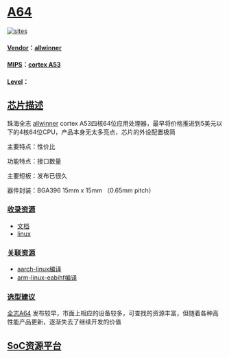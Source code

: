 ﻿# [A64](https://github.com/sochub/A64) 

[![sites](http://182.61.61.133/link/resources/SoC.png)](http://www.qitas.cn) 

#### [Vendor](https://github.com/sochub/Vendor)：[allwinner](https://github.com/sochub/allwinner) 
#### [MIPS](https://github.com/sochub/MIPS)：[cortex A53](https://github.com/sochub/CA53)
#### [Level](https://github.com/sochub/Level)：

## [芯片描述](https://github.com/sochub/A64/wiki) 

珠海全志 [allwinner](https://github.com/sochub/allwinner) cortex A53四核64位应用处理器，最早将价格推进到5美元以下的4核64位CPU，产品本身无太多亮点，芯片的外设配置极简

主要特点：性价比

功能特点：接口数量

主要短板：发布已很久

器件封装：BGA396 15mm x 15mm （0.65mm pitch）

### [收录资源](https://github.com/sochub/A64)

* [文档](docs/)
* [linux](linux/)

### [关联资源](https://github.com/sochub)

* [aarch-linux编译](https://github.com/sochub/aarch-linux)
* [arm-linux-eabihf编译](https://github.com/sochub/arm-linux-eabihf)

### [选型建议](https://github.com/sochub)

[全志A64](https://github.com/sochub/A64) 发布较早，市面上相应的设备较多，可查找的资源丰富，但随着各种高性能产品更新，逐渐失去了继续开发的价值

##  [SoC资源平台](http://www.qitas.cn)  

